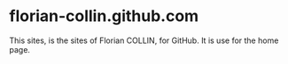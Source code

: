# florian-collin.github.com

This sites, is the sites of Florian COLLIN, for GitHub. It is use for the home page.